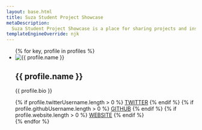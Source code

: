 ```yaml
---
layout: base.html
title: Suza Student Project Showcase
metaDescription:
  Suza Student Project Showcase is a place for sharing projects and inspiring the next generation of students.
templateEngineOverride: njk
---
```


<ul class="grid">
  {% for key, profile in profiles %}
    <li class=""grid__item>
      <div class="grid__itemImgWrapper">
        <img src="/images/{{ key }}.jpeg" alt="{{ profile.name }}" />
      </div>
      <h2 class="grid__itemName">{{ profile.name }}</h2>
      <p class="grid__itemBio">{{ profile.bio }}</p>
      <div class="grid__itemSocials">
      {% if profile.twitterUsername.length > 0 %}
        <a href="https://twitter.com/{{ profile.twitterUsername }}" target="_blank">TWITTER</a>
      {% endif %}
      {% if profile.githubUsername.length > 0 %}
        <a href="https://github.com/{{ profile.githubUsername }}" target="_blank">GITHUB</a>
      {% endif %}
      {% if profile.website.length > 0 %}
        <a href="{{ profile.website }}" target="_blank">WEBSITE</a>
      {% endif %}
      </div>
    </li>
  {% endfor %}
</ul>
